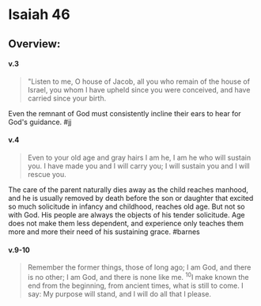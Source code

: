 # Isaiah 46

## Overview:



#### v.3
>"Listen to me, O house of Jacob, all you who remain of the house of Israel, you whom I have upheld since you were conceived, and have carried since your birth.

Even the remnant of God must consistently incline their ears to hear for God's guidance.
#jj 

#### v.4
>Even to your old age and gray hairs I am he, I am he who will sustain you. I have made you and I will carry you; I will sustain you and I will rescue you.

The care of the parent naturally dies away as the child reaches manhood, and he is usually removed by death before the son or daughter that excited so much solicitude in infancy and childhood, reaches old age. But not so with God. His people are always the objects of his tender solicitude. Age does not make them less dependent, and experience only teaches them more and more their need of his sustaining grace.
#barnes 

#### v.9-10
>Remember the former things, those of long ago; I am God, and there is no other; I am God, and there is none like me. <sup>10</sup>I make known the end from the beginning, from ancient times, what is still to come. I say: My purpose will stand, and I will do all that I please.